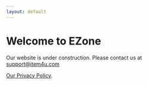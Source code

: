 ```yaml
---
layout: default
---
```


# Welcome to EZone
Our website is under construction. Please contact us at <a href="mailto:support@item4u.com">support@item4u.com</a>

[Our Privacy Policy](./privacy.html).
